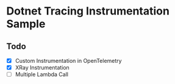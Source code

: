 # Dotnet Tracing Instrumentation Sample

## Todo

- [x] Custom Instrumentation in OpenTelemetry
- [x] XRay Instrumentation
- [ ] Multiple Lambda Call
